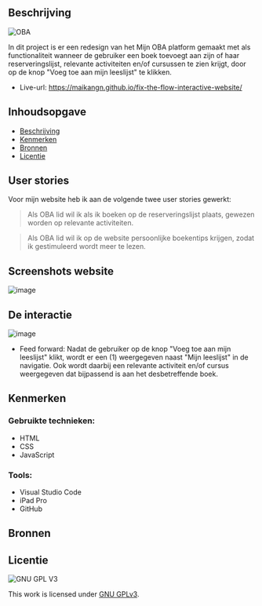 ## Beschrijving
![OBA](https://user-images.githubusercontent.com/1061632/191293310-64f64c1f-8b5a-42a3-8181-d0fb240ebc56.png)

In dit project is er een redesign van het Mijn OBA platform gemaakt met als functionaliteit wanneer de gebruiker een boek toevoegt aan zijn of haar reserveringslijst, relevante activiteiten en/of cursussen te zien krijgt, door op de knop "Voeg toe aan mijn leeslijst" te klikken.

* Live-url: https://maikangn.github.io/fix-the-flow-interactive-website/

## Inhoudsopgave

  * [Beschrijving](#beschrijving)
  * [Kenmerken](#kenmerken)
  * [Bronnen](#bronnen)
  * [Licentie](#licentie)

## User stories
Voor mijn website heb ik aan de volgende twee user stories gewerkt:

> Als OBA lid wil ik als ik boeken op de reserveringslijst plaats, gewezen worden op relevante activiteiten.

> Als OBA lid wil ik op de website persoonlijke boekentips krijgen, zodat ik gestimuleerd wordt meer te lezen.

## Screenshots website
![image](https://user-images.githubusercontent.com/112856292/213309145-1dff5d36-4e6c-4869-80e1-e2176fe855c2.png)

## De interactie
![image](https://user-images.githubusercontent.com/112856292/214177884-931aa4d8-a94a-46c3-8360-451b0e498c16.png)
* Feed forward: Nadat de gebruiker op de knop "Voeg toe aan mijn leeslijst" klikt, wordt er een (1) weergegeven naast "Mijn leeslijst" in de navigatie. Ook wordt daarbij een relevante activiteit en/of cursus weergegeven dat bijpassend is aan het desbetreffende boek.


<!-- In de Beschrijving staat hoe je project er uit ziet, hoe het werkt en wat je er mee kan. -->
<!-- Voeg een mooie poster visual toe 📸 -->
<!-- Voeg een link toe naar Github Pages 🌐-->

## Kenmerken
<!-- Bij Kenmerken staat welke technieken zijn gebruikt en hoe. Wat is de HTML structuur? Wat zijn de belangrijkste dingen in CSS? Wat is er met Javascript gedaan en hoe? Misschien heb je een framwork of library gebruikt? -->

### Gebruikte technieken:
- HTML
- CSS
- JavaScript

### Tools:
- Visual Studio Code
- iPad Pro
- GitHub

## Bronnen

## Licentie

![GNU GPL V3](https://www.gnu.org/graphics/gplv3-127x51.png)

This work is licensed under [GNU GPLv3](./LICENSE).
